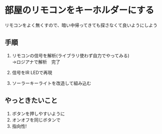 # 部屋のリモコンをキーホルダーにする
リモコンをよく無くすので、暗い中帰ってきても探さなくて良いようにしよう<br>

## 手順
1. リモコンの信号を解析(ライブラリ使わず自力でやってみる)<br>
->ロジアナで解析　完了<br>

1. 信号をIR LEDで再現<br>
1. ソーラーキーライトを改造して組み込む<br>

## やっときたいこと
1. ボタンを押しやすいように<br>
1. オンオフを同じボタンで<br>
1. 指向性!<br>




